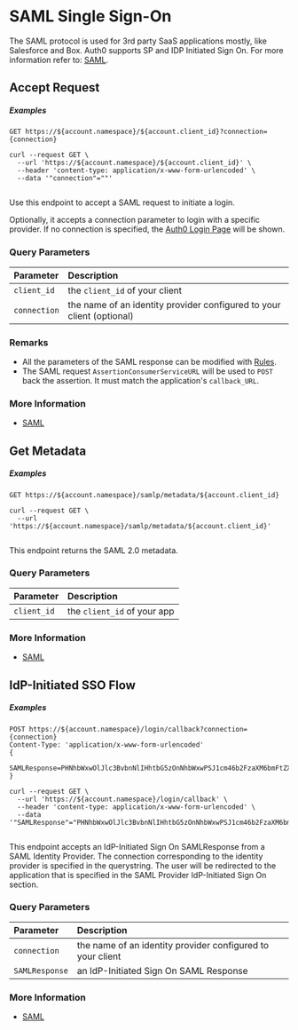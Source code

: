 # SAML Single Sign-On

The SAML protocol is used for 3rd party SaaS applications mostly, like Salesforce and Box. Auth0 supports SP and IDP Initiated Sign On. For more information refer to: [SAML](/protocols/saml).

## Accept Request

<h5 class="code-snippet-title">Examples</h5>

```http
GET https://${account.namespace}/${account.client_id}?connection={connection}
```

```shell
curl --request GET \
  --url 'https://${account.namespace}/${account.client_id}' \
  --header 'content-type: application/x-www-form-urlencoded' \
  --data '"connection"=""'
```

```javascript
```

Use this endpoint to accept a SAML request to initiate a login.

Optionally, it accepts a connection parameter to login with a specific provider. If no connection is specified, the [Auth0 Login Page](/login_page) will be shown.


### Query Parameters

| Parameter        | Description |
|:-----------------|:------------|
| `client_id`      | the `client_id` of your client |
| `connection`     | the name of an identity provider configured to your client (optional) |


### Remarks

- All the parameters of the SAML response can be modified with [Rules](/rules).
- The SAML request `AssertionConsumerServiceURL` will be used to `POST` back the assertion. It must match the application's `callback_URL`.

### More Information
- [SAML](/protocols/saml)

## Get Metadata

<h5 class="code-snippet-title">Examples</h5>

```http
GET https://${account.namespace}/samlp/metadata/${account.client_id}
```

```shell
curl --request GET \
  --url 'https://${account.namespace}/samlp/metadata/${account.client_id}'
```

```javascript
```

This endpoint returns the SAML 2.0 metadata.

### Query Parameters

| Parameter        | Description |
|:-----------------|:------------|
| `client_id`      | the `client_id` of your app |

### More Information
- [SAML](/protocols/saml)


## IdP-Initiated SSO Flow

<h5 class="code-snippet-title">Examples</h5>

```http
POST https://${account.namespace}/login/callback?connection={connection}
Content-Type: 'application/x-www-form-urlencoded'
{
  SAMLResponse=PHNhbWxwOlJlc3BvbnNlIHhtbG5zOnNhbWxwPSJ1cm46b2FzaXM6bmFtZXM6dGM...
}
```

```shell
curl --request GET \
  --url 'https://${account.namespace}/login/callback' \
  --header 'content-type: application/x-www-form-urlencoded' \
  --data '"SAMLResponse"="PHNhbWxwOlJlc3BvbnNlIHhtbG5zOnNhbWxwPSJ1cm46b2FzaXM6bmFtZXM6dGM..."'
```

```javascript
```

This endpoint accepts an IdP-Initiated Sign On SAMLResponse from a SAML Identity Provider. The connection corresponding to the identity provider is specified in the querystring. The user will be redirected to the application that is specified in the SAML Provider IdP-Initiated Sign On section.


### Query Parameters

| Parameter        | Description |
|:-----------------|:------------|
| `connection`     | the name of an identity provider configured to your client |
| `SAMLResponse`   | an IdP-Initiated Sign On SAML Response |

### More Information
- [SAML](/protocols/saml)
